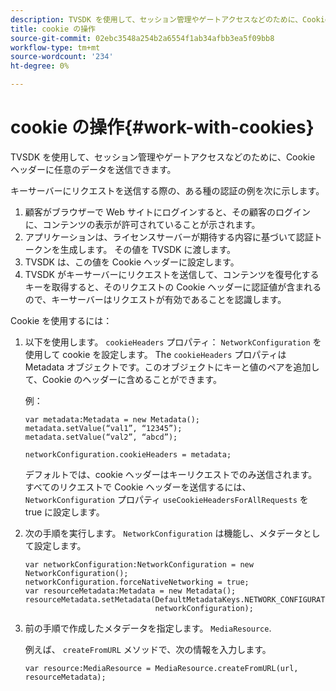 ```yaml
---
description: TVSDK を使用して、セッション管理やゲートアクセスなどのために、Cookie ヘッダーに任意のデータを送信できます。
title: cookie の操作
source-git-commit: 02ebc3548a254b2a6554f1ab34afbb3ea5f09bb8
workflow-type: tm+mt
source-wordcount: '234'
ht-degree: 0%

---
```


# cookie の操作{#work-with-cookies}

TVSDK を使用して、セッション管理やゲートアクセスなどのために、Cookie ヘッダーに任意のデータを送信できます。

キーサーバーにリクエストを送信する際の、ある種の認証の例を次に示します。

1. 顧客がブラウザーで Web サイトにログインすると、その顧客のログインに、コンテンツの表示が許可されていることが示されます。
1. アプリケーションは、ライセンスサーバーが期待する内容に基づいて認証トークンを生成します。 その値を TVSDK に渡します。
1. TVSDK は、この値を Cookie ヘッダーに設定します。
1. TVSDK がキーサーバーにリクエストを送信して、コンテンツを復号化するキーを取得すると、そのリクエストの Cookie ヘッダーに認証値が含まれるので、キーサーバーはリクエストが有効であることを認識します。

Cookie を使用するには：

1. 以下を使用します。 `cookieHeaders` プロパティ： `NetworkConfiguration` を使用して cookie を設定します。 The `cookieHeaders` プロパティは Metadata オブジェクトです。このオブジェクトにキーと値のペアを追加して、Cookie のヘッダーに含めることができます。

   例：

   ```
   var metadata:Metadata = new Metadata(); 
   metadata.setValue(“val1”, “12345”); 
   metadata.setValue(“val2”, “abcd”); 
   
   networkConfiguration.cookieHeaders = metadata;
   ```

   デフォルトでは、cookie ヘッダーはキーリクエストでのみ送信されます。 すべてのリクエストで Cookie ヘッダーを送信するには、 `NetworkConfiguration` プロパティ `useCookieHeadersForAllRequests` を true に設定します。

1. 次の手順を実行します。 `NetworkConfiguration` は機能し、メタデータとして設定します。

   ```
   var networkConfiguration:NetworkConfiguration = new NetworkConfiguration(); 
   networkConfiguration.forceNativeNetworking = true; 
   var resourceMetadata:Metadata = new Metadata(); 
   resourceMetadata.setMetadata(DefaultMetadataKeys.NETWORK_CONFIGURATION_KEY,  
                                networkConfiguration);
   ```

1. 前の手順で作成したメタデータを指定します。 `MediaResource`.

   例えば、 `createFromURL` メソッドで、次の情報を入力します。

   ```
   var resource:MediaResource = MediaResource.createFromURL(url, resourceMetadata);
   ```
